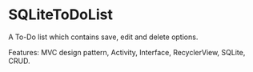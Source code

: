 # SQLiteToDoList

A To-Do list which contains save, edit and delete options.

Features: MVC design pattern, Activity, Interface, RecyclerView, SQLite, CRUD.
